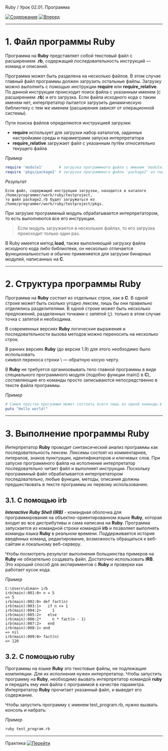 Ruby / Урок 02.01. Программа

[![Содержание](https://img.shields.io/badge/-%D0%A1%D0%BE%D0%B4%D0%B5%D1%80%D0%B6%D0%B0%D0%BD%D0%B8%D0%B5-purple)](README.md)
[![Вперед](https://img.shields.io/badge/-%D0%92%D0%BF%D0%B5%D1%80%D0%B5%D0%B4-brightgreen)](2.Практика.md)

***

# 1. Файл программы Ruby

Программа на **Ruby** представляет собой текстовый файл с расширением **.rb**, 
содержащий последовательность инструкций — команд и описаний.

Программа может быть разделена на несколько файлов. 
В этом случае главный файл программы должен загрузить остальные файлы. 
Загрузку можно выполнить с помощью инструкции **require** или **require_relative**.
По данной инструкции происходит поиск файла с указанным именем (с расширением **.rb**) и его загрузка. 
Если файла исходного кода с таким именем нет, интерпретатор пытается загрузить динамическую библиотеку с тем же именем 
(расширения зависят от операционной системы). 

Пути поиска файлов определяются инструкцией загрузки: 

* **require** использует для загрузки набор каталогов, заданных настройками среды и параметрами запуска интерпретатора
* **require_relative** загружает файл с указанным путём относительно текущего файла 

*Пример*

```ruby
require 'module1'       # загрузка программного файла с именем 'module1.rb' либо библиотеки с именем 'module1'
require 'pkgs/package2' # загрузка программного файла 'package2' из подкаталога pkgs
```

*Результат*

```text
Если файл, содержащий инструкции загрузки, находится в каталоге /home/programmer/work/ruby/testproject, 
то файл package2.rb будет загружаться из /home/programmer/work/ruby/testproject/pkgs.
```

При загрузке программный модуль обрабатывается интерпретатором, то есть выполняются все его инструкции. 

>Если модуль загружается в нескольких файлах, то его загрузка происходит только один раз. 

В Ruby имеется метод **load**, также выполняющий загрузку файла исходного кода либо библиотеки, 
он несколько отличается функциональностью и обычно применяется для загрузки бинарных модулей, написанных на **C**.

***

# 2. Структура программы Ruby

Программа на **Ruby** состоит из отдельных строк, как в **C**. 
В одной строке может быть сколько угодно лексем, лишь бы они правильно отделялись разделителями.
В одной строке может быть несколько предложений, разделенных точками с запятой (**;**).
только в этом случае точка с запятой и необходима. 

В современных версиях **Ruby** логические выражения и последовательности вызова методов можно переносить на несколько
строк. 

В ранних версиях **Ruby** (до версии 1.9) для этого необходимо было использовать  
символ переноса строки \ — обратную косую черту.

В **Ruby** не требуется организовывать тело главной программы в виде специального программного модуля 
(подобно функции main() в **С**), составляющие его команды просто записываются непосредственно 
в тексте файла программы. 

*Пример*

```ruby
# Самая простая программа может состоять всего лишь из одной команды в одну строку
puts "Hello world!"
```

***

# 3. Выполнение программы Ruby

Интерпретатор **Ruby** проводит синтаксический анализ программы как последовательность лексем. 
Лексемы состоят из комментариев, литералов, знаков пунктуации, идентификаторов и ключевых слов.
При запуске программного файла на исполнение интерпретатор последовательно читает файл и выполняет инструкции. 
Поскольку программный файл обрабатывается интерпретатором последовательно, любые функции, методы, 
описания должны предшествовать в тексте программы их первому использованию.

## 3.1. С помощью irb

***Interactive Ruby Shell (IRB)*** - командная оболочка для программирования на объектно-ориентированном языке **Ruby**, 
которая входит во все дистрибутивы и сама написана на **Ruby**. 
Программа запускается из командной строки командой **irb** и позволяет выполнять команды языка **Ruby** в реальном времени. 
Поддерживается история введённых команд, редактирование, возможность обращаться к веб-сайтам и локальному веб-серверу.

Чтобы посмотреть результат выполнения большинства примеров на **Ruby** не обязательно создавать файл. 
Достаточно использовать **IRB**. Это хороший способ для экспериментов с **Ruby** и проверки как работает кусок кода.

*Пример*

```shell script
C:\Users\diman> irb
irb(main):001:0> n = 5
=> 5
irb(main):002:0> def fact(n)
irb(main):003:1>   if n <= 1
irb(main):004:2>     1
irb(main):005:2>   else
irb(main):006:2*     n * fact(n - 1)
irb(main):007:2>   end
irb(main):008:1> end
=> nil
irb(main):009:0> fact(n)
=> 120
```

## 3.2. С помощью ruby

Программы на языке **Ruby** это текстовые файлы, не подлежащие компиляции. 
Для их исполнения нужен интерпретатор. Чтобы запустить программу на **Ruby**, 
необходимо вызвать интерпретатор командой **ruby** и 
передать ему имя файла с программой в качестве параметра. 
Интерпретатор **Ruby** прочитает указанный файл, и выведет его содержание.

Чтобы запустить программу с именем test_program.rb, нужно вызвать консоль и набрать:

*Пример*

```bash
ruby test_program.rb
```

***

Практика [![Перейти](https://img.shields.io/badge/-%D0%9F%D0%B5%D1%80%D0%B5%D0%B9%D1%82%D0%B8-blue)](2.Практика.md)